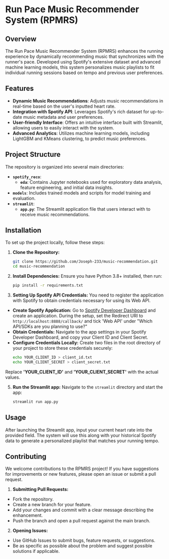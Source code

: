 
# Run Pace Music Recommender System (RPMRS)

## Overview
The Run Pace Music Recommender System (RPMRS) enhances the running experience by dynamically recommending music that synchronizes with the runner's pace. Developed using Spotify's extensive dataset and advanced machine learning models, this system personalizes music playlists to fit individual running sessions based on tempo and previous user preferences.

## Features
- **Dynamic Music Recommendations**: Adjusts music recommendations in real-time based on the user's inputted heart rate.
- **Integration with Spotify API**: Leverages Spotify's rich dataset for up-to-date music metadata and user preferences.
- **User-friendly Interface**: Offers an intuitive interface built with Streamlit, allowing users to easily interact with the system.
- **Advanced Analytics**: Utilizes machine learning models, including LightGBM and KMeans clustering, to predict music preferences.

## Project Structure
The repository is organized into several main directories:

- **`spotify_reco`**:
  - **`eda`**: Contains Jupyter notebooks used for exploratory data analysis, feature engineering, and initial data insights.
- **`models`**: Includes trained models and scripts for model training and evaluation.
- **`streamlit`**:
  - **`app.py`**: The Streamlit application file that users interact with to receive music recommendations.

## Installation
To set up the project locally, follow these steps:

1. **Clone the Repository:**
   ```bash
   git clone https://github.com/Joseph-233/music-recommendation.git
   cd music-recommendation
2. **Install Dependencies:**
Ensure you have Python 3.8+ installed, then run:
    ```bash
    pip install -r requirements.txt
3. **Setting Up Spotify API Credentials:**
You need to register the application with Spotify to obtain credentials necessary for using its Web API.
- **Create Spotify Application:**
Go to [Spotify Developer Dashboard](https://developer.spotify.com/dashboard/) and create an application. During the setup, set the Redirect URI to `http://localhost:8888/callback/` and tick 'Web API' under "Which API/SDKs are you planning to use?"
- **Obtain Credentials:**
Navigate to the app settings in your Spotify Developer Dashboard, and copy your Client ID and Client Secret.
- **Configure Credentials Locally:**
Create two files in the root directory of your project to store these credentials securely:
  ```bash
  echo YOUR_CLIENT_ID > client_id.txt
  echo YOUR_CLIENT_SECRET > client_secret.txt
Replace **'YOUR_CLIENT_ID'** and **'YOUR_CLIENT_SECRET'** with the actual values.

5. **Run the Streamlit app:**
Navigate to the `streamlit` directory and start the app:
    ```bash
    streamlit run app.py

## Usage
After launching the Streamlit app, input your current heart rate into the provided field. The system will use this along with your historical Spotify data to generate a personalized playlist that matches your running tempo.
## Contributing
We welcome contributions to the RPMRS project! If you have suggestions for improvements or new features, please open an issue or submit a pull request.
1. **Submitting Pull Requests:**
- Fork the repository.
- Create a new branch for your feature.
- Add your changes and commit with a clear message describing the enhancement.
- Push the branch and open a pull request against the main branch.
2. **Opening Issues:**
- Use GitHub Issues to submit bugs, feature requests, or suggestions.
- Be as specific as possible about the problem and suggest possible solutions if applicable.

